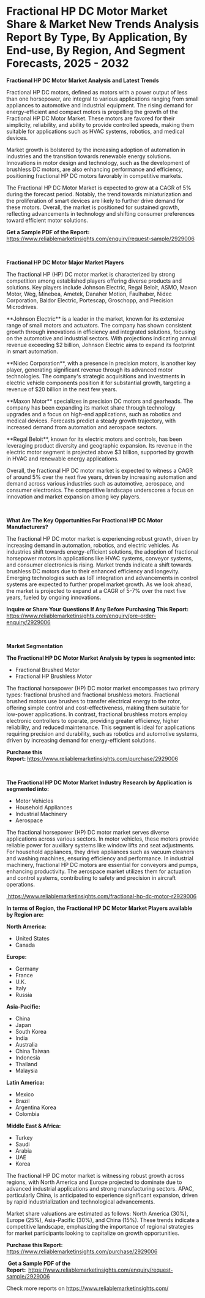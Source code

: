 <p><h1>Fractional HP DC Motor Market Share & Market New Trends Analysis Report By Type, By Application, By End-use, By Region, And Segment Forecasts, 2025 - 2032</h1></p><p><strong>Fractional HP DC Motor Market Analysis and Latest Trends</strong></p>
<p><p>Fractional HP DC motors, defined as motors with a power output of less than one horsepower, are integral to various applications ranging from small appliances to automotive and industrial equipment. The rising demand for energy-efficient and compact motors is propelling the growth of the Fractional HP DC Motor Market. These motors are favored for their simplicity, reliability, and ability to provide controlled speeds, making them suitable for applications such as HVAC systems, robotics, and medical devices.</p><p>Market growth is bolstered by the increasing adoption of automation in industries and the transition towards renewable energy solutions. Innovations in motor design and technology, such as the development of brushless DC motors, are also enhancing performance and efficiency, positioning fractional HP DC motors favorably in competitive markets. </p><p>The Fractional HP DC Motor Market is expected to grow at a CAGR of 5% during the forecast period. Notably, the trend towards miniaturization and the proliferation of smart devices are likely to further drive demand for these motors. Overall, the market is positioned for sustained growth, reflecting advancements in technology and shifting consumer preferences toward efficient motor solutions.</p></p>
<p><strong>Get a Sample PDF of the Report:&nbsp;</strong> <a href="https://www.reliablemarketinsights.com/enquiry/request-sample/2929006?utm_campaign=2647&utm_medium=2&utm_source=Github&utm_content=ia&utm_term=12032025&utm_id=fractional-hp-dc-motor">https://www.reliablemarketinsights.com/enquiry/request-sample/2929006</a></p>
<p>&nbsp;</p>
<p><strong>Fractional HP DC Motor Major Market Players</strong></p>
<p><p>The fractional HP (HP) DC motor market is characterized by strong competition among established players offering diverse products and solutions. Key players include Johnson Electric, Regal Beloit, ASMO, Maxon Motor, Weg, Minebea, Ametek, Danaher Motion, Faulhaber, Nidec Corporation, Baldor Electric, Portescap, Groschopp, and Precision Microdrives.</p><p>**Johnson Electric** is a leader in the market, known for its extensive range of small motors and actuators. The company has shown consistent growth through innovations in efficiency and integrated solutions, focusing on the automotive and industrial sectors. With projections indicating annual revenue exceeding $2 billion, Johnson Electric aims to expand its footprint in smart automation.</p><p>**Nidec Corporation**, with a presence in precision motors, is another key player, generating significant revenue through its advanced motor technologies. The company's strategic acquisitions and investments in electric vehicle components position it for substantial growth, targeting a revenue of $20 billion in the next few years.</p><p>**Maxon Motor** specializes in precision DC motors and gearheads. The company has been expanding its market share through technology upgrades and a focus on high-end applications, such as robotics and medical devices. Forecasts predict a steady growth trajectory, with increased demand from automation and aerospace sectors.</p><p>**Regal Beloit**, known for its electric motors and controls, has been leveraging product diversity and geographic expansion. Its revenue in the electric motor segment is projected above $3 billion, supported by growth in HVAC and renewable energy applications.</p><p>Overall, the fractional HP DC motor market is expected to witness a CAGR of around 5% over the next five years, driven by increasing automation and demand across various industries such as automotive, aerospace, and consumer electronics. The competitive landscape underscores a focus on innovation and market expansion among key players.</p></p>
<p>&nbsp;</p>
<p><strong>What Are The Key Opportunities For Fractional HP DC Motor Manufacturers?</strong></p>
<p><p>The fractional HP DC motor market is experiencing robust growth, driven by increasing demand in automation, robotics, and electric vehicles. As industries shift towards energy-efficient solutions, the adoption of fractional horsepower motors in applications like HVAC systems, conveyor systems, and consumer electronics is rising. Market trends indicate a shift towards brushless DC motors due to their enhanced efficiency and longevity. Emerging technologies such as IoT integration and advancements in control systems are expected to further propel market growth. As we look ahead, the market is projected to expand at a CAGR of 5-7% over the next five years, fueled by ongoing innovations.</p></p>
<p><strong>Inquire or Share Your Questions If Any Before Purchasing This Report:</strong> <a href="https://www.reliablemarketinsights.com/enquiry/pre-order-enquiry/2929006?utm_campaign=2647&utm_medium=2&utm_source=Github&utm_content=ia&utm_term=12032025&utm_id=fractional-hp-dc-motor">https://www.reliablemarketinsights.com/enquiry/pre-order-enquiry/2929006</a></p>
<p>&nbsp;</p>
<p><strong>Market Segmentation</strong></p>
<p><strong>The Fractional HP DC Motor Market Analysis by types is segmented into:</strong></p>
<p><ul><li>Fractional Brushed Motor</li><li>Fractional HP Brushless Motor</li></ul></p>
<p><p>The fractional horsepower (HP) DC motor market encompasses two primary types: fractional brushed and fractional brushless motors. Fractional brushed motors use brushes to transfer electrical energy to the rotor, offering simple control and cost-effectiveness, making them suitable for low-power applications. In contrast, fractional brushless motors employ electronic controllers to operate, providing greater efficiency, higher reliability, and reduced maintenance. This segment is ideal for applications requiring precision and durability, such as robotics and automotive systems, driven by increasing demand for energy-efficient solutions.</p></p>
<p><strong>Purchase this Report:&nbsp;</strong><a href="https://www.reliablemarketinsights.com/purchase/2929006?utm_campaign=2647&utm_medium=2&utm_source=Github&utm_content=ia&utm_term=12032025&utm_id=fractional-hp-dc-motor">https://www.reliablemarketinsights.com/purchase/2929006</a></p>
<p>&nbsp;</p>
<p><strong>The Fractional HP DC Motor Market Industry Research by Application is segmented into:</strong></p>
<p><ul><li>Motor Vehicles</li><li>Household Appliances</li><li>Industrial Machinery</li><li>Aerospace</li></ul></p>
<p><p>The fractional horsepower (HP) DC motor market serves diverse applications across various sectors. In motor vehicles, these motors provide reliable power for auxiliary systems like window lifts and seat adjustments. For household appliances, they drive appliances such as vacuum cleaners and washing machines, ensuring efficiency and performance. In industrial machinery, fractional HP DC motors are essential for conveyors and pumps, enhancing productivity. The aerospace market utilizes them for actuation and control systems, contributing to safety and precision in aircraft operations.</p></p>
<p><a href="https://www.reliablemarketinsights.com/fractional-hp-dc-motor-r2929006?utm_campaign=2647&utm_medium=2&utm_source=Github&utm_content=ia&utm_term=12032025&utm_id=fractional-hp-dc-motor">&nbsp;https://www.reliablemarketinsights.com/fractional-hp-dc-motor-r2929006</a></p>
<p><strong>In terms of Region, the Fractional HP DC Motor Market Players available by Region are:</strong></p>
<p>
    <p> <strong> North America: </strong>
        <ul>
            <li>United States</li>
            <li>Canada</li>
        </ul>
        </p> 
    <p> <strong> Europe: </strong>
        <ul>
            <li>Germany</li>
            <li>France</li>
            <li>U.K.</li>
            <li>Italy</li>
            <li>Russia</li>
        </ul>
        </p> 
    <p> <strong> Asia-Pacific: </strong>
        <ul>
            <li>China</li>
            <li>Japan</li>
            <li>South Korea</li>
            <li>India</li>
            <li>Australia</li>
            <li>China Taiwan</li>
            <li>Indonesia</li>
            <li>Thailand</li>
            <li>Malaysia</li>
        </ul>
        </p> 
    <p> <strong> Latin America: </strong>
        <ul>
            <li>Mexico</li>
            <li>Brazil</li>
            <li>Argentina Korea</li>
            <li>Colombia</li>
        </ul>
        </p> 
    <p> <strong> Middle East & Africa: </strong>
        <ul>
            <li>Turkey</li>
            <li>Saudi</li>
            <li>Arabia</li>
            <li>UAE</li>
            <li>Korea</li>
        </ul>
    </p>
    </p>
<p><p>The fractional HP DC motor market is witnessing robust growth across regions, with North America and Europe projected to dominate due to advanced industrial applications and strong manufacturing sectors. APAC, particularly China, is anticipated to experience significant expansion, driven by rapid industrialization and technological advancements. </p><p>Market share valuations are estimated as follows: North America (30%), Europe (25%), Asia-Pacific (30%), and China (15%). These trends indicate a competitive landscape, emphasizing the importance of regional strategies for market participants looking to capitalize on growth opportunities.</p></p>
<p><strong>Purchase this Report: </strong><a href="https://www.reliablemarketinsights.com/purchase/2929006?utm_campaign=2647&utm_medium=2&utm_source=Github&utm_content=ia&utm_term=12032025&utm_id=fractional-hp-dc-motor">https://www.reliablemarketinsights.com/purchase/2929006</a></p>
<p>&nbsp;<strong>Get a Sample PDF of the Report:&nbsp;&nbsp;</strong><a href="https://www.reliablemarketinsights.com/enquiry/request-sample/2929006?utm_campaign=2647&utm_medium=2&utm_source=Github&utm_content=ia&utm_term=12032025&utm_id=fractional-hp-dc-motor">https://www.reliablemarketinsights.com/enquiry/request-sample/2929006</a></p>
<p><strong></strong></p>
<p>Check more reports on <a href="https://www.reliablemarketinsights.com/?utm_campaign=2647&utm_medium=2&utm_source=Github&utm_content=ia&utm_term=12032025&utm_id=fractional-hp-dc-motor">https://www.reliablemarketinsights.com/</a></p>